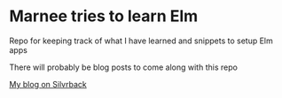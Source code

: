 # Marnee tries to learn Elm
Repo for keeping track of what I have learned and snippets to setup Elm apps

There will probably be blog posts to come along with this repo

[My blog on Silvrback](http://marnee.silvrback.com/)
